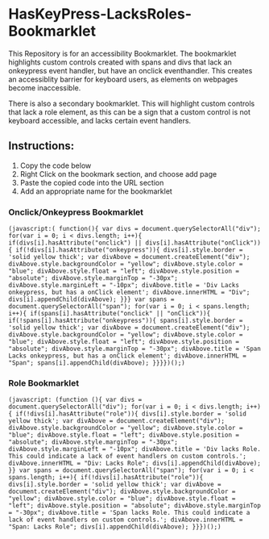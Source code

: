 # HasKeyPress-LacksRoles-Bookmarklet
This Repository is for an accessibility Bookmarklet. The bookmarklet highlights custom controls created with spans and divs that lack an onkeypress event handler, but have an onclick eventhandler. This creates an accessiblity barrier for keyboard users, as elements on webpages become inaccessible. 

There is also a secondary bookmarklet. This will highlight custom controls that lack a role element, as this can be a sign that a custom control is not keyboard accessible, and lacks certain event handlers.
<br>
## Instructions:
1. Copy the code below
2. Right Click on the bookmark section, and choose add page
3. Paste the copied code into the URL section
4. Add an appropriate name for the bookmarklet <br>
### Onclick/Onkeypress Bookmarklet
```
(javascript:( function(){ var divs = document.querySelectorAll("div"); for(var i = 0; i < divs.length; i++){ if(divs[i].hasAttribute("onclick") || divs[i].hasAttribute("onClick")){ if(!divs[i].hasAttribute("onkeypress")){ divs[i].style.border = 'solid yellow thick'; var divAbove = document.createElement("div"); divAbove.style.backgroundColor = "yellow"; divAbove.style.color = "blue"; divAbove.style.float = "left"; divAbove.style.position = "absolute"; divAbove.style.marginTop = "-30px"; divAbove.style.marginLeft = "-10px"; divAbove.title = 'Div Lacks onkeypress, but has a onClick element'; divAbove.innerHTML = "Div"; divs[i].appendChild(divAbove); }}} var spans = document.querySelectorAll("span"); for(var i = 0; i < spans.length; i++){ if(spans[i].hasAttribute("onclick" || "onClick")){ if(!spans[i].hasAttribute("onkeypress")){ spans[i].style.border = 'solid yellow thick'; var divAbove = document.createElement("div"); divAbove.style.backgroundColor = "yellow"; divAbove.style.color = "blue"; divAbove.style.float = "left"; divAbove.style.position = "absolute"; divAbove.style.marginTop = "-30px"; divAbove.title = 'Span Lacks onkeypress, but has a onClick element'; divAbove.innerHTML = "Span"; spans[i].appendChild(divAbove); }}}})();)
```
### Role Bookmarklet
```
(javascript: (function (){ var divs = document.querySelectorAll("div"); for(var i = 0; i < divs.length; i++){ if(!divs[i].hasAttribute("role")){ divs[i].style.border = 'solid yellow thick'; var divAbove = document.createElement("div"); divAbove.style.backgroundColor = "yellow"; divAbove.style.color = "blue"; divAbove.style.float = "left"; divAbove.style.position = "absolute"; divAbove.style.marginTop = "-30px"; divAbove.style.marginLeft = "-10px"; divAbove.title = 'Div lacks Role. This could indicate a lack of event handlers on custom controls.'; divAbove.innerHTML = "Div: Lacks Role"; divs[i].appendChild(divAbove); }} var spans = document.querySelectorAll("span"); for(var i = 0; i < spans.length; i++){ if(!divs[i].hasAttribute("role")){ divs[i].style.border = 'solid yellow thick'; var divAbove = document.createElement("div"); divAbove.style.backgroundColor = "yellow"; divAbove.style.color = "blue"; divAbove.style.float = "left"; divAbove.style.position = "absolute"; divAbove.style.marginTop = "-30px"; divAbove.title = 'Span lacks Role. This could indicate a lack of event handlers on custom controls.'; divAbove.innerHTML = "Span: Lacks Role"; divs[i].appendChild(divAbove); }}})();)
```

